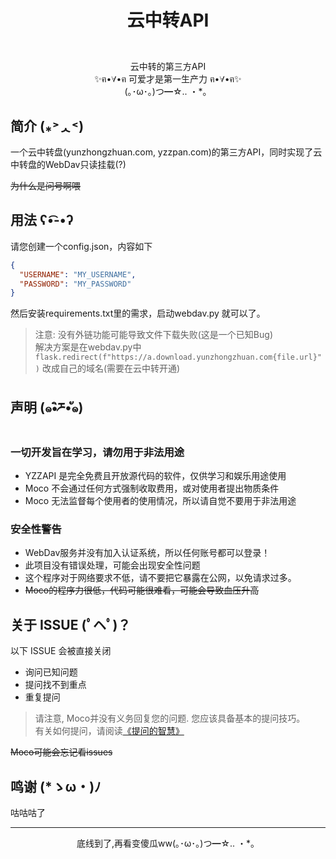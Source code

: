# <p align="center">云中转API</p>

<p align="center">
<img src="https://img.shields.io/badge/-Python-black?style=flat-square&logo=Python" alt=""/>
<img src="https://img.shields.io/badge/-SQLite-black?style=flat-square&logo=sqlite" alt=""/>
<br>
云中转的第三方API
<br>
✨ฅ•∀•ฅ 可爱才是第一生产力 ฅ•∀•ฅ✨
<br>
(｡･ω･｡)つ━☆.. ・*。
</p>

## 简介 (⁎˃ᆺ˂)

一个云中转盘(yunzhongzhuan.com, yzzpan.com)的第三方API，同时实现了云中转盘的WebDav只读挂载(?)

~~为什么是问号啊喂~~

## 用法 ʕ•͡-•ʔ

请您创建一个config.json，内容如下
``` config.json
{
  "USERNAME": "MY_USERNAME",
  "PASSWORD": "MY_PASSWORD"
}
```
然后安装requirements.txt里的需求，启动webdav.py 就可以了。

> 注意: 没有外链功能可能导致文件下载失败(这是一个已知Bug)  
> 解决方案是在webdav.py中 ```flask.redirect(f"https://a.download.yunzhongzhuan.com{file.url}")``` 改成自己的域名(需要在云中转开通)

## 声明 (๑•ิཬ•ั๑)

### 一切开发旨在学习，请勿用于非法用途

- YZZAPI 是完全免费且开放源代码的软件，仅供学习和娱乐用途使用
- Moco 不会通过任何方式强制收取费用，或对使用者提出物质条件
- Moco 无法监督每个使用者的使用情况，所以请自觉不要用于非法用途

### 安全性警告

- WebDav服务并没有加入认证系统，所以任何账号都可以登录！
- 此项目没有错误处理，可能会出现安全性问题
- 这个程序对于网络要求不低，请不要把它暴露在公网，以免请求过多。
- ~~Moco的程序力很低，代码可能很难看，可能会导致血压升高~~

## 关于 ISSUE (ﾟヘﾟ)？

以下 ISSUE 会被直接关闭

- 询问已知问题
- 提问找不到重点
- 重复提问

> 请注意, Moco并没有义务回复您的问题. 您应该具备基本的提问技巧。  
>有关如何提问，请阅读[《提问的智慧》](https://github.com/ryanhanwu/How-To-Ask-Questions-The-Smart-Way/blob/main/README-zh_CN.md)

~~Moco可能会忘记看issues~~

## 鸣谢 (*ゝω・)ﾉ

咕咕咕了

<hr>
<p align="center">底线到了,再看变傻瓜ww(｡･ω･｡)つ━☆.. ・*。</p>